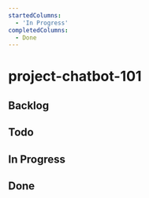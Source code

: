 ```yaml
---
startedColumns:
  - 'In Progress'
completedColumns:
  - Done
---
```


# project-chatbot-101

## Backlog

## Todo

## In Progress

## Done
